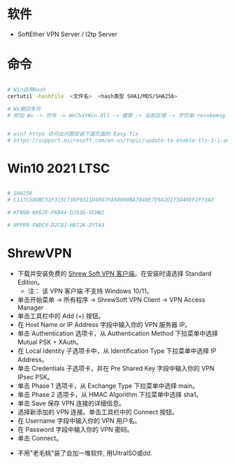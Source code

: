 
# 软件

- SoftEther VPN Server  / l2tp Server

# 命令

```bash

# Win自带Hash
certutil -hashfile  <文件名>  <hash类型 SHA1/MD5/SHA256>

# Wx撤回多开
# 附加 Wx -> 符号 -> WeChatWin.dll -> 搜索 -> 当前区域 -> 字符串 revokemsg -> 汇编jmp -> 字符串 WeChat_App_Instance_Identity_Mutex_Name -> 汇编ret -> 生成补丁


# win7 https 访问出问题安装下面页面的 Easy fix
# https://support.microsoft.com/en-us/topic/update-to-enable-tls-1-1-and-tls-1-2-as-default-secure-protocols-in-winhttp-in-windows-c4bd73d2-31d7-761e-0178-11268bb10392

```

# Win10 2021 LTSC

```bash

# SHA256
# C117C5DDBC51F315C739F9321D4907FA50090BA7B48E7E9A2D173D49EF2F73A3

# KFN9B-WX6JF-FKB44-DJ93G-VCHW2

# NPPR9-FWDCX-D2C8J-H872K-2YT43

```

# ShrewVPN

* 下载并安装免费的 [Shrew Soft VPN 客户端](https://www.shrew.net/download/vpn)。在安装时请选择 Standard Edition。
    - 注： 该 VPN 客户端 不支持 Windows 10/11。
* 单击开始菜单 -> 所有程序 -> ShrewSoft VPN Client -> VPN Access Manager
* 单击工具栏中的 Add (+) 按钮。
* 在 Host Name or IP Address 字段中输入你的 VPN 服务器 IP。
* 单击 Authentication 选项卡，从 Authentication Method 下拉菜单中选择 Mutual PSK + XAuth。
* 在 Local Identity 子选项卡中，从 Identification Type 下拉菜单中选择 IP Address。
* 单击 Credentials 子选项卡，并在 Pre Shared Key 字段中输入你的 VPN IPsec PSK。
* 单击 Phase 1 选项卡，从 Exchange Type 下拉菜单中选择 main。
* 单击 Phase 2 选项卡，从 HMAC Algorithm 下拉菜单中选择 sha1。
* 单击 Save 保存 VPN 连接的详细信息。
* 选择新添加的 VPN 连接。单击工具栏中的 Connect 按钮。
* 在 Username 字段中输入你的 VPN 用户名。
* 在 Password 字段中输入你的 VPN 密码。
* 单击 Connect。

- 不用"老毛桃"装了会加一堆软件, 用UltraISO或dd.
